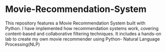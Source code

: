 # Movie-Recommendation-System
This repository features a Movie Recommendation System built with Python. I have implemented how recommendation systems work, covering content-based and collaborative filtering techniques. It includes a hands-on lab to create my own movie recommender using Python- Natural Language Processing(NLP)
